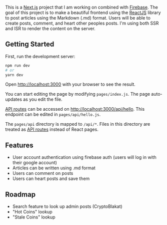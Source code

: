 This is a [Next.js](https://nextjs.org/) project that I am working on combined with [Firebase](https://firebase.google.com). The goal of this project is to make a beautiful frontend using the [ReactJS](https://reactjs.org) library to post articles using the Markdown (.md) format. Users will be able to create posts, comment, and heart other peoples posts. I'm using both SSR and ISR to render the content on the server.

## Getting Started

First, run the development server:

```bash
npm run dev
# or
yarn dev
```

Open [http://localhost:3000](http://localhost:3000) with your browser to see the result.

You can start editing the page by modifying `pages/index.js`. The page auto-updates as you edit the file.

[API routes](https://nextjs.org/docs/api-routes/introduction) can be accessed on [http://localhost:3000/api/hello](http://localhost:3000/api/hello). This endpoint can be edited in `pages/api/hello.js`.

The `pages/api` directory is mapped to `/api/*`. Files in this directory are treated as [API routes](https://nextjs.org/docs/api-routes/introduction) instead of React pages.

## Features

- User account authentication using firebase auth (users will log in with their google account)
- Articles can be written using .md format
- Users can comment on posts
- Users can heart posts and save them

## Roadmap

- Search feature to look up admin posts (CryptoBlakat)
- "Hot Coins" lookup
- "Stale Coins" lookup
